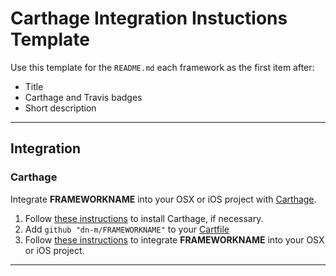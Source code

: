# Carthage Integration Instuctions Template

Use this template for the `README.md` each framework as the first item after:
- Title
- Carthage and Travis badges
- Short description

***

<a name="integration"></a>
## Integration

### Carthage
Integrate **FRAMEWORKNAME** into your OSX or iOS project with [Carthage](https://github.com/Carthage/Carthage).

1. Follow [these instructions](https://github.com/Carthage/Carthage#installing-carthage) to install Carthage, if necessary.
2. Add `github "dn-m/FRAMEWORKNAME"` to your [Cartfile](https://github.com/Carthage/Carthage/blob/master/Documentation/Artifacts.md#cartfile) 
3. Follow [these instructions](https://github.com/Carthage/Carthage#adding-frameworks-to-an-application) to integrate **FRAMEWORKNAME** into your OSX or iOS project.

***
